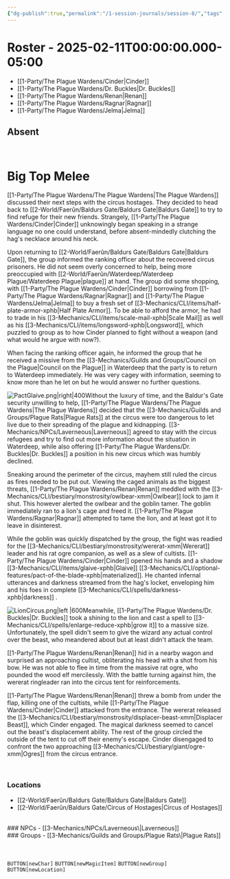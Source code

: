 ```yaml
---
{"dg-publish":true,"permalink":"/1-session-journals/session-8/","tags":["journal"],"created":"2025-02-23T18:10:26.859-05:00","updated":"2025-02-24T23:44:35.237-05:00"}
---
```


# Roster - 2025-02-11T00:00:00.000-05:00

- [[1-Party/The Plague Wardens/Cinder\|Cinder]]
- [[1-Party/The Plague Wardens/Dr. Buckles\|Dr. Buckles]]
- [[1-Party/The Plague Wardens/Renan\|Renan]]
- [[1-Party/The Plague Wardens/Ragnar\|Ragnar]]
- [[1-Party/The Plague Wardens/Jelma\|Jelma]]

## Absent
<br>

# Big Top Melee
[[1-Party/The Plague Wardens/The Plague Wardens\|The Plague Wardens]] discussed their next steps with the circus hostages. They decided to head back to [[2-World/Faerûn/Baldurs Gate/Baldurs Gate\|Baldurs Gate]] to try to find refuge for their new friends. Strangely, [[1-Party/The Plague Wardens/Cinder\|Cinder]] unknowingly began speaking in a strange language no one could understand, before absent-mindedly clutching the hag's necklace around his neck.

Upon returning to [[2-World/Faerûn/Baldurs Gate/Baldurs Gate\|Baldurs Gate]], the group informed the ranking officer about the recovered circus prisoners. He did not seem overly concerned to help, being more preoccupied with [[2-World/Faerûn/Waterdeep/Waterdeep Plague/Waterdeep Plague\|plague]] at hand. The group did some shopping, with [[1-Party/The Plague Wardens/Cinder\|Cinder]] borrowing from [[1-Party/The Plague Wardens/Ragnar\|Ragnar]] and [[1-Party/The Plague Wardens/Jelma\|Jelma]] to buy a fresh set of [[3-Mechanics/CLI/items/half-plate-armor-xphb\|Half Plate Armor]]. To be able to afford the armor, he had to trade in his [[3-Mechanics/CLI/items/scale-mail-xphb\|Scale Mail]] as well as his [[3-Mechanics/CLI/items/longsword-xphb\|Longsword]], which puzzled to group as to how Cinder planned to fight without a weapon (and what would he argue with now?).

When facing the ranking officer again, he informed the group that he received a missive from the [[3-Mechanics/Guilds and Groups/Council on the Plague\|Council on the Plague]] in Waterdeep that the party is to return to Waterdeep immediately. He was very cagey with information, seeming to know more than he let on but he would answer no further questions.

![PactGlaive.png|right|400](/img/user/z_Assets/PactGlaive.png)Without the luxury of time, and the Baldur's Gate security unwilling to help, [[1-Party/The Plague Wardens/The Plague Wardens\|The Plague Wardens]] decided that the [[3-Mechanics/Guilds and Groups/Plague Rats\|Plague Rats]] at the circus were too dangerous to let live due to their spreading of the plague and kidnapping. [[3-Mechanics/NPCs/Laverneous\|Laverneous]] agreed to stay with the circus refugees and try to find out more information about the situation in Waterdeep, while also offering [[1-Party/The Plague Wardens/Dr. Buckles\|Dr. Buckles]] a position in his new circus which was humbly declined.

Sneaking around the perimeter of the circus, mayhem still ruled the circus as fires needed to be put out. Viewing the caged animals as the biggest threats, [[1-Party/The Plague Wardens/Renan\|Renan]] meddled with the [[3-Mechanics/CLI/bestiary/monstrosity/owlbear-xmm\|Owlbear]] lock to jam it shut. This however alerted the owlbear and the goblin tamer. The goblin immediately ran to a lion's cage and freed it. [[1-Party/The Plague Wardens/Ragnar\|Ragnar]] attempted to tame the lion, and at least got it to leave in disinterest.

While the goblin was quickly dispatched by the group, the fight was readied for the [[3-Mechanics/CLI/bestiary/monstrosity/wererat-xmm\|Wererat]] leader and his rat ogre companion, as well as a slew of cultists. [[1-Party/The Plague Wardens/Cinder\|Cinder]] opened his hands and a shadow [[3-Mechanics/CLI/items/glaive-xphb\|Glaive]] [[3-Mechanics/CLI/optional-features/pact-of-the-blade-xphb\|materialized]]. He chanted infernal utterances and darkness streamed from the hag's locket, enveloping him and his foes in complete [[3-Mechanics/CLI/spells/darkness-xphb\|darkness]] .

![LionCircus.png|left |600](/img/user/z_Assets/LionCircus.png)Meanwhile, [[1-Party/The Plague Wardens/Dr. Buckles\|Dr. Buckles]] took a shining to the lion and cast a spell to [[3-Mechanics/CLI/spells/enlarge-reduce-xphb\|grow it]] to a massive size. Unfortunately, the spell didn't seem to give the wizard any actual control over the beast, who meandered about but at least didn't attack the team.

[[1-Party/The Plague Wardens/Renan\|Renan]] hid in a nearby wagon and surprised an approaching cultist, obliterating his head with a shot from his bow. He was not able to flee in time from the massive rat ogre, who pounded the wood elf mercilessly. With the battle turning against him, the wererat ringleader ran into the circus tent for reinforcements.

[[1-Party/The Plague Wardens/Renan\|Renan]] threw a bomb from under the flap, killing one of the cultists, while [[1-Party/The Plague Wardens/Cinder\|Cinder]] attacked from the entrance. The wererat released the [[3-Mechanics/CLI/bestiary/monstrosity/displacer-beast-xmm\|Displacer Beast]], which Cinder engaged. The magical darkness seemed to cancel out the beast's displacement ability. The rest of the group circled the outside of the tent to cut off their enemy's escape. Cinder disengaged to confront the two approaching [[3-Mechanics/CLI/bestiary/giant/ogre-xmm\|Ogres]] from the circus entrance.

<br>

### Locations

- [[2-World/Faerûn/Baldurs Gate/Baldurs Gate\|Baldurs Gate]]
- [[2-World/Faerûn/Baldurs Gate/Circus of Hostages\|Circus of Hostages]]
<br>
### NPCs
- [[3-Mechanics/NPCs/Laverneous\|Laverneous]]<br>
### Groups
- [[3-Mechanics/Guilds and Groups/Plague Rats\|Plague Rats]]
<br><br><br>


`BUTTON[newChar]` `BUTTON[newMagicItem]` `BUTTON[newGroup]` `BUTTON[newLocation]`